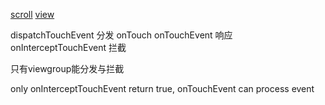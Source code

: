 [scroll](http://blog.csdn.net/guolin_blog/article/details/48719871)
[view](http://blog.csdn.net/guolin_blog/article/details/16330267)

dispatchTouchEvent 分发
onTouch
onTouchEvent 响应
onInterceptTouchEvent 拦截

只有viewgroup能分发与拦截

only onInterceptTouchEvent  return true,  onTouchEvent can process event



